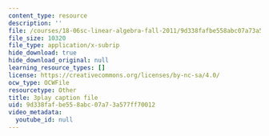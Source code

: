 ```yaml
---
content_type: resource
description: ''
file: /courses/18-06sc-linear-algebra-fall-2011/9d338fafbe558abc07a73a577ff70012_BaBoztM9Q1w.srt
file_size: 10320
file_type: application/x-subrip
hide_download: true
hide_download_original: null
learning_resource_types: []
license: https://creativecommons.org/licenses/by-nc-sa/4.0/
ocw_type: OCWFile
resourcetype: Other
title: 3play caption file
uid: 9d338faf-be55-8abc-07a7-3a577ff70012
video_metadata:
  youtube_id: null
---
```


